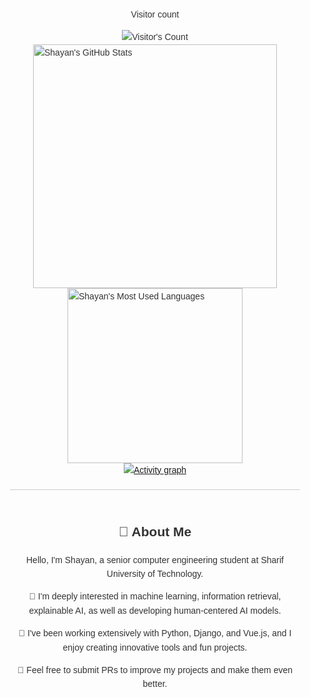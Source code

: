<div style="display: flex; flex-direction: column; align-items: center; font-family: Arial, sans-serif; max-width: 800px; margin: 0 auto; padding: 20px; line-height: 1.6; color: #333;">
<div align="center"> 
  <p>Visitor count</p>
  <img src="https://profile-counter.glitch.me/shayanshabani/count.svg" alt="Visitor's Count" />
</div>
<div style="display: flex; justify-content: center; align-items: center; flex-direction: column;">
  <img width="390" src="https://github-readme-stats.vercel.app/api?username=shayanshabani&theme=transparent&count_private=true&show_icons=true&rank_icon=github&locale=en" alt="Shayan's GitHub Stats" />
  <img width="280" src="https://github-readme-stats.vercel.app/api/top-langs?username=shayanshabani&theme=transparent&layout=donut&hide=css,php,ClassASP&langs_count=2&border_radius=10&show_icons=true&locale=en&hide=Jupyter%20Notebook,Roff" alt="Shayan's Most Used Languages" />
</div>
  <a href="https://github.com/ashutosh00710/github-readme-activity-graph">
    <img src="https://github-readme-activity-graph.vercel.app/graph?username=shayanshabani&theme=xcode&hide_border=true" alt="Activity graph">
</a>

  <hr style="border: none; height: 1px; background-color: #ccc; margin: 20px 0; width: 100%;">
  <div style="text-align: center;">
    <h2>👋 About Me</h2>
    <p>Hello, I'm Shayan, a senior computer engineering student at Sharif University of Technology.</p>
    <p>👀 I'm deeply interested in machine learning, information retrieval, explainable AI, as well as developing human-centered AI models.</p>
    <p>🌱 I've been working extensively with Python, Django, and Vue.js, and I enjoy creating innovative tools and fun projects.</p>
    <p>💞️ Feel free to submit PRs to improve my projects and make them even better.</p>
  </div>
